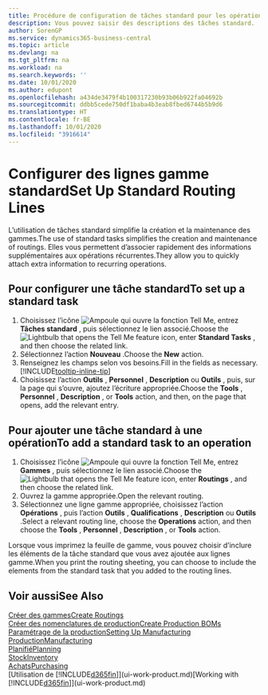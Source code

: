 ```yaml
---
title: Procédure de configuration de tâches standard pour les opérations | Microsoft Docs
description: Vous pouvez saisir des descriptions des tâches standard.
author: SorenGP
ms.service: dynamics365-business-central
ms.topic: article
ms.devlang: na
ms.tgt_pltfrm: na
ms.workload: na
ms.search.keywords: ''
ms.date: 10/01/2020
ms.author: edupont
ms.openlocfilehash: a434de3479f4b100317230b93b06b922fa04692b
ms.sourcegitcommit: ddbb5cede750df1baba4b3eab8fbed6744b5b9d6
ms.translationtype: HT
ms.contentlocale: fr-BE
ms.lasthandoff: 10/01/2020
ms.locfileid: "3916614"
---
```

# <a name="set-up-standard-routing-lines"></a><span data-ttu-id="a984b-103">Configurer des lignes gamme standard</span><span class="sxs-lookup"><span data-stu-id="a984b-103">Set Up Standard Routing Lines</span></span>

<span data-ttu-id="a984b-104">L’utilisation de tâches standard simplifie la création et la maintenance des gammes.</span><span class="sxs-lookup"><span data-stu-id="a984b-104">The use of standard tasks simplifies the creation and maintenance of routings.</span></span> <span data-ttu-id="a984b-105">Elles vous permettent d’associer rapidement des informations supplémentaires aux opérations récurrentes.</span><span class="sxs-lookup"><span data-stu-id="a984b-105">They allow you to quickly attach extra information to recurring operations.</span></span>

## <a name="to-set-up-a-standard-task"></a><span data-ttu-id="a984b-106">Pour configurer une tâche standard</span><span class="sxs-lookup"><span data-stu-id="a984b-106">To set up a standard task</span></span>

1. <span data-ttu-id="a984b-107">Choisissez l’icône ![Ampoule qui ouvre la fonction Tell Me](media/ui-search/search_small.png "Dites-moi ce que vous voulez faire"), entrez **Tâches standard** , puis sélectionnez le lien associé.</span><span class="sxs-lookup"><span data-stu-id="a984b-107">Choose the ![Lightbulb that opens the Tell Me feature](media/ui-search/search_small.png "Tell me what you want to do") icon, enter **Standard Tasks** , and then choose the related link.</span></span>
2. <span data-ttu-id="a984b-108">Sélectionnez l’action **Nouveau** .</span><span class="sxs-lookup"><span data-stu-id="a984b-108">Choose the **New** action.</span></span>
3. <span data-ttu-id="a984b-109">Renseignez les champs selon vos besoins.</span><span class="sxs-lookup"><span data-stu-id="a984b-109">Fill in the fields as necessary.</span></span> [!INCLUDE[tooltip-inline-tip](includes/tooltip-inline-tip_md.md)]
4. <span data-ttu-id="a984b-110">Choisissez l’action **Outils** , **Personnel** , **Description** ou **Outils** , puis, sur la page qui s’ouvre, ajoutez l’écriture appropriée.</span><span class="sxs-lookup"><span data-stu-id="a984b-110">Choose the **Tools** , **Personnel** , **Description** , or **Tools** action, and then, on the page that opens, add the relevant entry.</span></span>

## <a name="to-add-a-standard-task-to-an-operation"></a><span data-ttu-id="a984b-111">Pour ajouter une tâche standard à une opération</span><span class="sxs-lookup"><span data-stu-id="a984b-111">To add a standard task to an operation</span></span>

1. <span data-ttu-id="a984b-112">Choisissez l’icône ![Ampoule qui ouvre la fonction Tell Me](media/ui-search/search_small.png "Dites-moi ce que vous voulez faire"), entrez **Gammes** , puis sélectionnez le lien associé.</span><span class="sxs-lookup"><span data-stu-id="a984b-112">Choose the ![Lightbulb that opens the Tell Me feature](media/ui-search/search_small.png "Tell me what you want to do") icon, enter **Routings** , and then choose the related link.</span></span>
2. <span data-ttu-id="a984b-113">Ouvrez la gamme appropriée.</span><span class="sxs-lookup"><span data-stu-id="a984b-113">Open the relevant routing.</span></span>
3. <span data-ttu-id="a984b-114">Sélectionnez une ligne gamme appropriée, choisissez l’action **Opérations** , puis l’action **Outils** , **Qualifications** , **Description** ou **Outils** .</span><span class="sxs-lookup"><span data-stu-id="a984b-114">Select a relevant routing line, choose the **Operations** action, and then choose the **Tools** , **Personnel** , **Description** , or **Tools** action.</span></span>

<span data-ttu-id="a984b-115">Lorsque vous imprimez la feuille de gamme, vous pouvez choisir d’inclure les éléments de la tâche standard que vous avez ajoutée aux lignes gamme.</span><span class="sxs-lookup"><span data-stu-id="a984b-115">When you print the routing sheeting, you can choose to include the elements from the standard task that you added to the routing lines.</span></span>

## <a name="see-also"></a><span data-ttu-id="a984b-116">Voir aussi</span><span class="sxs-lookup"><span data-stu-id="a984b-116">See Also</span></span>

[<span data-ttu-id="a984b-117">Créer des gammes</span><span class="sxs-lookup"><span data-stu-id="a984b-117">Create Routings</span></span>](production-how-to-create-routings.md)  
[<span data-ttu-id="a984b-118">Créer des nomenclatures de production</span><span class="sxs-lookup"><span data-stu-id="a984b-118">Create Production BOMs</span></span>](production-how-to-create-production-boms.md)  
[<span data-ttu-id="a984b-119">Paramétrage de la production</span><span class="sxs-lookup"><span data-stu-id="a984b-119">Setting Up Manufacturing</span></span>](production-configure-production-processes.md)  
[<span data-ttu-id="a984b-120">Production</span><span class="sxs-lookup"><span data-stu-id="a984b-120">Manufacturing</span></span>](production-manage-manufacturing.md)  
[<span data-ttu-id="a984b-121">Planifié</span><span class="sxs-lookup"><span data-stu-id="a984b-121">Planning</span></span>](production-planning.md)  
[<span data-ttu-id="a984b-122">Stock</span><span class="sxs-lookup"><span data-stu-id="a984b-122">Inventory</span></span>](inventory-manage-inventory.md)  
[<span data-ttu-id="a984b-123">Achats</span><span class="sxs-lookup"><span data-stu-id="a984b-123">Purchasing</span></span>](purchasing-manage-purchasing.md)  
<span data-ttu-id="a984b-124">[Utilisation de [!INCLUDE[d365fin](includes/d365fin_md.md)]](ui-work-product.md)</span><span class="sxs-lookup"><span data-stu-id="a984b-124">[Working with [!INCLUDE[d365fin](includes/d365fin_md.md)]](ui-work-product.md)</span></span>  
